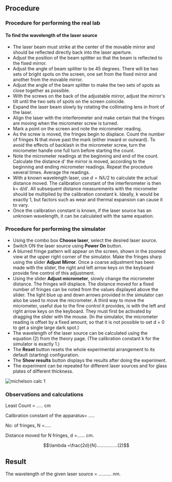 ## Procedure

### Procedure for performing the real lab

#### To find the wavelength of the laser source

- The laser beam must strike at the center of the movable mirror and should be reflected directly back into the laser aperture.
- Adjust the position of the beam splitter so that the beam is reflected to the fixed mirror.
- Adjust the angle of beam splitter to be 45 degrees. There will be two sets of bright spots on the screen, one set from the fixed mirror and another from the movable mirror.
- Adjust the angle of the beam splitter to make the two sets of spots as close together as possible.
- With the screws on the back of the adjustable mirror, adjust the mirror's tilt until the two sets of spots on the screen coincide.
- Expand the laser beam slowly by rotating the collimating lens in front of the laser.
- Align the laser with the interferometer and make certain that the fringes are moving when the micrometer screw is turned.
- Mark a point on the screen and note the micrometer reading.
- As the screw is moved, the fringes begin to displace. Count the number of fringes N that move past the mark (either inward or outward). To avoid the effects of backlash in the micrometer screw, turn the micrometer handle one full turn before starting the count.
- Note the micrometer readings at the beginning and end of the count. Calculate the distance d' the mirror is moved, according to the beginning and ending micrometer readings. Repeat the procedure several times. Average the readings.
- With a known wavelength laser, use $d = N\lambda/2$ to calculate the actual distance moved. The calibration constant of the interferometer is then k= d/d'. All subsequent distance measurements with the micrometer should be multiplied by the calibration constant k. Ideally, k would be exactly 1, but factors such as wear and thermal expansion can cause it to vary.
- Once the calibration constant is known, if the laser source has an unknown wavelength, it can be calculated with the same equation.

###   Procedure for performing the simulator

- Using the combo box **Choose laser**, select the desired laser source.
- Switch ON the laser source using **Power On** button.
- A blurred fringe pattern will appear on the screen, shown in the zoomed view at the upper right corner of the simulator. Make the fringes sharp using the slider **Adjust Mirror**. Once a coarse adjustment has been made with the slider, the right and left arrow keys on the keyboard provide fine control of this adjustment.
- Using the slider **Adjust micrometer**, slowly change the micrometer distance. The fringes will displace. The distance moved for a fixed number of fringes can be noted from the values displayed above the slider. The light blue up and down arrows provided in the simulator can also be used to move the micrometer. A third way to move the micrometer, useful due to the fine control it provides, is with the left and right arrow keys on the keyboard. They must first be activated by dragging the slider with the mouse. (In the simulator, the micrometer reading is offset by a fixed amount, so that it is not possible to set d = 0 to get a single large dark spot.)
- The wavelength of the laser source can be calculated using the equation (2) from the theory page. (The calibration constant k for the simulator is exactly 1.)
- The **Reset** button resets the whole experimental arrangement to its default (starting) configuration.
- The **Show results** button displays the results after doing the experiment.
- The experiment can be repeated for different laser sources and for glass plates of different thickness.

![michelson calc 1](https://github.com/user-attachments/assets/5060c58b-3c19-4be3-8355-7b89c0b8a957)


### Observations and calculations

Least Count = ..... cm

Calibration constant of the apparatus= .....

No: of fringes, N =.....

Distance moved for N fringes, d =...... cm.

$$\lambda =\frac{2d}{N}................(2)$$

## Result
 

 The wavelength of the given laser source = .......... nm.

 
